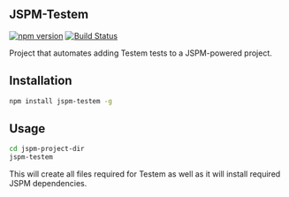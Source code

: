 ## JSPM-Testem

[![npm version](https://badge.fury.io/js/jspm-testem.svg)](http://badge.fury.io/js/jspm-testem)
[![Build Status](http://img.shields.io/travis/OrKoN/jspm-testem.svg?style=flat)](https://travis-ci.org/OrKoN/jspm-testem)

Project that automates adding Testem tests to a JSPM-powered project.

## Installation

```sh
npm install jspm-testem -g
```

##  Usage

```sh
cd jspm-project-dir
jspm-testem
```

This will create all files required for Testem as well as it will install required JSPM dependencies.